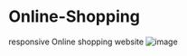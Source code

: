 # Online-Shopping
 responsive Online shopping website 
![image](https://user-images.githubusercontent.com/112721990/212538598-fb0c5e17-4a3b-4f6a-a8e1-62216a2a4d62.png)
